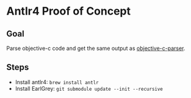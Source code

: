 # Antlr4 Proof of Concept

## Goal

Parse objective-c code and get the same output as [objective-c-parser](https://github.com/DanielMSchmidt/objective-c-parser).

## Steps

- Install antlr4: `brew install antlr`
- Install EarlGrey: `git submodule update --init --recursive`
